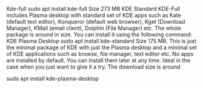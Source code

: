 Kde-full
sudo apt install kde-full
Size 273 MB
KDE Standard
KDE-Full includes Plasma desktop with standard set of KDE apps such as Kate (default text editor), Konqueror (default web browser), Kget (Download Manager), KMail (email client), Dolphin (File Manager) etc. The whole package is around  in size. You can install it using the following command:
KDE Plasma Desktop
sudo apt install kde-standard
Size 175 MB.
This is just the minimal package of KDE with just the Plasma desktop and a minimal set of KDE applications such as browse, file manager, text editor etc. No apps are installed by default. You can install them later at any time. Ideal in the case when you just want to give it a try. The download size is around 

sudo apt install kde-plasma-desktop
